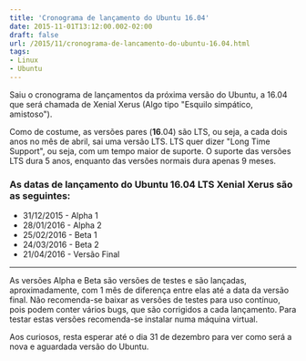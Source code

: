```yaml
---
title: 'Cronograma de lançamento do Ubuntu 16.04'
date: 2015-11-01T13:12:00.002-02:00
draft: false
url: /2015/11/cronograma-de-lancamento-do-ubuntu-16.04.html
tags: 
- Linux
- Ubuntu
---
```


Saiu o cronograma de lançamentos da próxima versão do Ubuntu, a 16.04 que será chamada de Xenial Xerus (Algo tipo "Esquilo simpático, amistoso").  
  
Como de costume, as versões pares (**16**.04) são LTS, ou seja, a cada dois anos no mês de abril, sai uma versão LTS. LTS quer dizer "Long Time Support", ou seja, com um tempo maior de suporte. O suporte das versões LTS dura 5 anos, enquanto das versões normais dura apenas 9 meses.

  

### As datas de lançamento do Ubuntu 16.04 LTS Xenial Xerus são as seguintes:

  

*   31/12/2015 - Alpha 1
*   28/01/2016 - Alpha 2
*   25/02/2016 - Beta 1
*   24/03/2016 - Beta 2
*   21/04/2016 - Versão Final


-----------------------------------------------------------------------------------------------------------------------------------

  
As versões Alpha e Beta são versões de testes e são lançadas, aproximadamente, com 1 mês de diferença entre elas até a data da versão final. Não recomenda-se baixar as versões de testes para uso contínuo, pois podem conter vários bugs, que são corrigidos a cada lançamento. Para testar estas versões recomenda-se instalar numa máquina virtual.  
  
Aos curiosos, resta esperar até o dia 31 de dezembro para ver como será a nova e aguardada versão do Ubuntu.